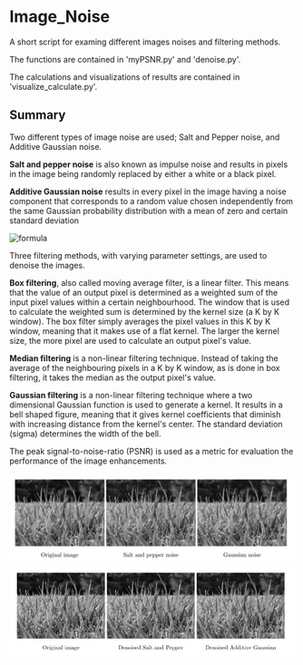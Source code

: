 # Image_Noise
A short script for examing different images noises and filtering methods.

The functions are contained in 'myPSNR.py' and 'denoise.py'. 

The calculations and visualizations of results are contained in 'visualize_calculate.py'.

## Summary

Two different types of image noise are used; Salt and Pepper noise, and Additive Gaussian noise. 

**Salt and pepper noise** is also known as impulse noise and results in pixels in the image being randomly replaced by either a white or a black pixel.

**Additive Gaussian noise** results in every pixel in the image having a noise component that corresponds to a random value chosen independently from the same Gaussian probability distribution with a mean of zero and certain standard deviation

![formula](https://render.githubusercontent.com/render/math?math=\mathbf{I}^{\prime}(x)=\mathbf{I}(x)%2B\epsilon,%20\text{where},%20\epsilon\sim\mathcal{N}\left(0,\sigma^{2}\right))

Three filtering methods, with varying parameter settings, are used to denoise the images.

**Box filtering**, also called moving average filter, is a linear filter. This means that the value of an output pixel is determined as a weighted sum of the input pixel values within a certain neighbourhood. The window that is used to calculate the weighted sum is determined by the kernel size (a K by K window). The box filter simply averages the pixel values in this K by K window, meaning that it makes use of a flat kernel. The larger the kernel size, the more pixel are used to calculate an output pixel's value.

**Median filtering** is a non-linear filtering technique. Instead of taking the average of the neighbouring pixels in a K by K window, as is done in box filtering, it takes the median as the output pixel's value.

**Gaussian filtering** is a non-linear filtering technique where a two dimensional Gaussian function is used to generate a kernel. It results in a bell shaped figure, meaning that it gives kernel coefficients that diminish with increasing distance from the kernel's center. The standard deviation (sigma) determines the width of the bell.

The peak signal-to-noise-ratio (PSNR) is used as a metric for evaluation the performance of the image enhancements. 

![](images/noise_images_combined.jpg)
![](images/denoised_images_combined.jpg)
